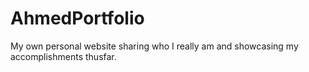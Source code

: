 # AhmedPortfolio
My own personal website sharing who I really am and showcasing my accomplishments thusfar.
